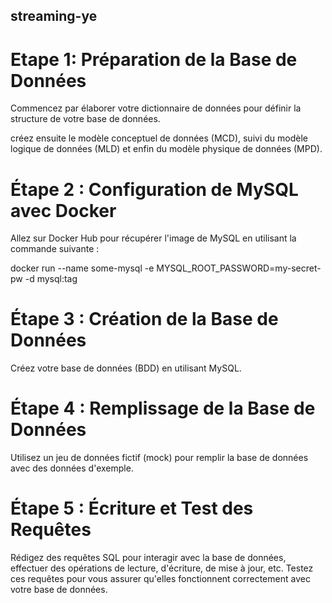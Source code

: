 ## streaming-ye

# Etape 1: Préparation de la Base de Données

Commencez par élaborer votre dictionnaire de données pour définir la structure de votre base de données.

créez ensuite le modèle conceptuel de données (MCD), suivi du modèle logique de données (MLD) et enfin du modèle physique de données (MPD).

# Étape 2 : Configuration de MySQL avec Docker

Allez sur Docker Hub pour récupérer l'image de MySQL en utilisant la commande suivante : 

docker run --name some-mysql -e MYSQL_ROOT_PASSWORD=my-secret-pw -d mysql:tag

# Étape 3 : Création de la Base de Données

Créez votre base de données (BDD) en utilisant MySQL.

# Étape 4 : Remplissage de la Base de Données

Utilisez un jeu de données fictif (mock) pour remplir la base de données avec des données d'exemple.

# Étape 5 : Écriture et Test des Requêtes

Rédigez des requêtes SQL pour interagir avec la base de données, effectuer des opérations de lecture, d'écriture, de mise à jour, etc.
Testez ces requêtes pour vous assurer qu'elles fonctionnent correctement avec votre base de données.


